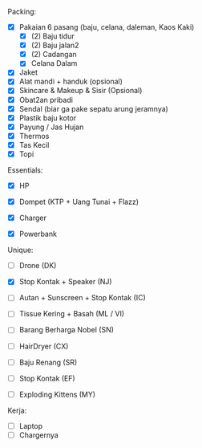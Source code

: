 Packing:
- [x] Pakaian 6 pasang (baju, celana, daleman, Kaos Kaki)
	 - [x] (2) Baju tidur
	 - [x] (2) Baju jalan2 
	 - [x] (2) Cadangan
	 - [x] Celana Dalam
- [x] Jaket 
- [x] Alat mandi + handuk (opsional)    
- [x] Skincare & Makeup & Sisir (Opsional)    
- [x] Obat2an pribadi
- [x] Sendal (biar ga pake sepatu arung jeramnya)
- [x] Plastik baju kotor
- [x] Payung / Jas Hujan
- [x] Thermos
- [x] Tas Kecil
- [x] Topi  

Essentials:
- [x] HP
- [x] Dompet (KTP + Uang Tunai + Flazz)
- [x] Charger
- [x] Powerbank


Unique:
- [ ] Drone (DK)
- [x] Stop Kontak + Speaker (NJ)
- [ ] Autan + Sunscreen + Stop Kontak (IC)
- [ ] Tissue Kering + Basah (ML / VI)
- [ ] Barang Berharga Nobel (SN)
- [ ] HairDryer (CX)
- [ ] Baju Renang (SR)
- [ ] Stop Kontak (EF)
- [ ] Exploding Kittens (MY)


Kerja:
- [ ] Laptop
- [ ] Chargernya